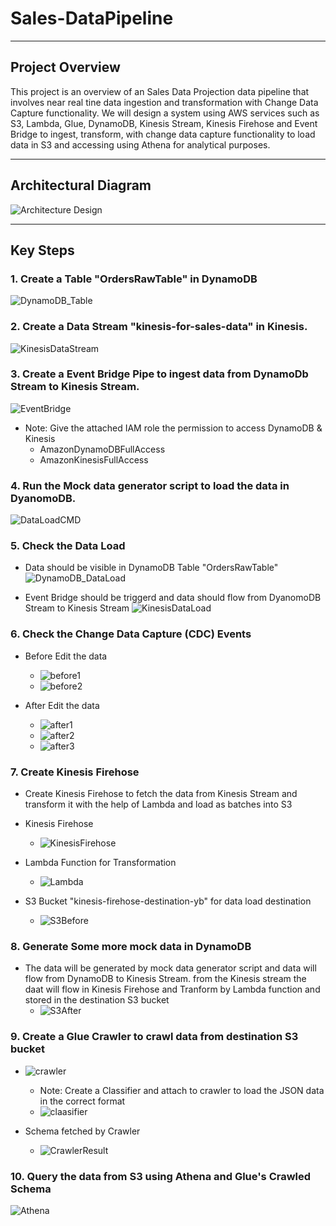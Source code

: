 # Sales-DataPipeline
***
## Project Overview
This project is an overview of an Sales Data Projection data pipeline that involves near real tine data ingestion and transformation with Change Data Capture functionality.
We will design a system using AWS services such as S3, Lambda, Glue, DynamoDB, Kinesis Stream, Kinesis Firehose and Event Bridge to ingest, transform, with change data capture functionality to load data in S3 and accessing using Athena for analytical purposes.
***


## Architectural Diagram
![Architecture Design](https://github.com/yash872/E-Commerce-DataPipeline/blob/main/Images/SalesDataPipeline.jpg)

***

## Key Steps
### 1. Create a Table "OrdersRawTable" in DynamoDB
![DynamoDB_Table](https://github.com/yash872/Sales-DataPipeline/blob/main/Images/DynamoDB_Table.JPG)

### 2. Create a Data Stream "kinesis-for-sales-data" in Kinesis.
![KinesisDataStream](https://github.com/yash872/Sales-DataPipeline/blob/main/Images/KinesisDataStream.JPG)

### 3. Create a Event Bridge Pipe to ingest data from DynamoDb Stream to Kinesis Stream.
![EventBridge](https://github.com/yash872/Sales-DataPipeline/blob/main/Images/EventBridge.JPG)

- Note: Give the attached IAM role the permission to access DynamoDB & Kinesis
    - AmazonDynamoDBFullAccess
    - AmazonKinesisFullAccess

### 4. Run the Mock data generator script to load the data in DyanomoDB.
![DataLoadCMD](https://github.com/yash872/Sales-DataPipeline/blob/main/Images/DataLoadCMD.JPG)

### 5. Check the Data Load
- Data should be visible in DynamoDB Table "OrdersRawTable"
![DynamoDB_DataLoad](https://github.com/yash872/Sales-DataPipeline/blob/main/Images/DynamoDB_DataLoad.JPG)

- Event Bridge should be triggerd and data should flow from DyanomoDB Stream to Kinesis Stream
![KinesisDataLoad](https://github.com/yash872/Sales-DataPipeline/blob/main/Images/KinesisDataLoad.JPG)

### 6. Check the Change Data Capture (CDC) Events
- Before Edit the data
    - ![before1](https://github.com/yash872/Sales-DataPipeline/blob/main/Images/before1.JPG)
    - ![before2](https://github.com/yash872/Sales-DataPipeline/blob/main/Images/before2.JPG)
 
- After Edit the data
    - ![after1](https://github.com/yash872/Sales-DataPipeline/blob/main/Images/after1.JPG)
    - ![after2](https://github.com/yash872/Sales-DataPipeline/blob/main/Images/after2.JPG)
    - ![after3](https://github.com/yash872/Sales-DataPipeline/blob/main/Images/after3.JPG)

### 7. Create Kinesis Firehose
- Create Kinesis Firehose to fetch the data from Kinesis Stream and transform it with the help of Lambda and load as batches into S3
- Kinesis Firehose
    - ![KinesisFirehose](https://github.com/yash872/Sales-DataPipeline/blob/main/Images/KinesisFirehose.JPG)

- Lambda Function for Transformation
    - ![Lambda](https://github.com/yash872/Sales-DataPipeline/blob/main/Images/Lambda.JPG)

- S3 Bucket "kinesis-firehose-destination-yb" for data load destination
    - ![S3Before](https://github.com/yash872/Sales-DataPipeline/blob/main/Images/S3Before.JPG)

### 8. Generate Some more mock data in DynamoDB
- The data will be generated by mock data generator script and data will flow from DynamoDB to Kinesis Stream. from the Kinesis stream the daat will flow in Kinesis Firehose and Tranform by Lambda function and stored in the destination S3 bucket
    - ![S3After](https://github.com/yash872/Sales-DataPipeline/blob/main/Images/S3After.JPG)

### 9. Create a Glue Crawler to crawl data from destination S3 bucket
- ![crawler](https://github.com/yash872/Sales-DataPipeline/blob/main/Images/crawler.JPG)

    - Note: Create a Classifier and attach to crawler to load the JSON data in the correct format
    - ![claasifier](https://github.com/yash872/Sales-DataPipeline/blob/main/Images/claasifier.JPG)

- Schema fetched by Crawler
    - ![CrawlerResult](https://github.com/yash872/Sales-DataPipeline/blob/main/Images/CrawlerResult.JPG)

### 10. Query the data from S3 using Athena and Glue's Crawled Schema
![Athena](https://github.com/yash872/Sales-DataPipeline/blob/main/Images/Athena.JPG)




